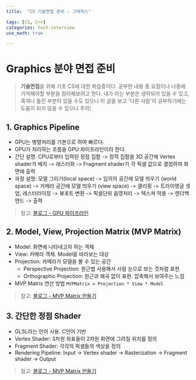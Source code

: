 ```yaml
---
title:	"CS 기술면접 준비 - 그래픽스"

tags: [CS, C++]
categories: tech-interview
use_math: true

---
```

# Graphics 분야 면접 준비

> **기술면접**을 위해 기초 CS에 대한 복습중이다.
공부한 내용 중 요점이나 나중에 기억해야할 부분을 정리해보려고 한다.
내가 아는 부분은 생략되어 있을 수 있고, 혹여나 틀린 부분이 있을 수도 있으니 이 글을 보고 '다른 사람'이 공부하기에는 도움이 되지 않을 수 있으니 주의!


## 1. Graphics Pipeline
- GPU는 병렬처리를 기본으로 하여 빠르다.
- GPU가 처리하는 흐름을 GPU 파이프라인이라 한다.
- 간단 설명: CPU로부터 입력된 정점 집합 -> 정적 집합을 3D 공간에 Vertex shader가 배치 -> 래스터화 -> Fragment shader가 각 픽셀 값으로 결정하여 화면에 출력
- 과정 설명: 모델 그리기(local space) -> 임의의 공간에 모델 띄우기 (world space) -> 카메라 공간에 모델 띄우기 (view space) -> 클리핑 -> 트라이앵글 셋업, 레스터라이징 -> 뷰포트 변환 -> 픽셀단위 음영처리 -> 텍스쳐 적용 -> 렌더백엔드 -> 출력

>참고: [블로그 - GPU 파이프라인](https://alleysark.tistory.com/264)

## 2. Model, View, Projection Matrix (MVP Matrix)
- Model: 화면에 나타내고자 하는 객체
- View: 카메라 객체. Model을 바라보는 대상
- Projection: 카메라가 모델을 볼 수 있는 공간
  - Perspective Projection: 원근법 사용해서 사람 눈으로 보는 것처럼 표현
  - Orthographic Projection: 원근과 왜곡 없이 표현. 압축해서 보여주는 느낌
- MVP Matrix 연산 방법
  ``MVPMatrix = Projection * View * Model``

>참고: [블로그 - MVP Matrix 만들기](https://www.charlezz.com/?p=960)


## 3. 간단한 정점 Shader
- GLSL라는 언어 사용. C언어 기반
- Vertex Shader: 3차원 좌표들이 2차원 화면에 그려질 위치를 정의
- Fragment Shader: 각각의 픽셀들의 색상을 정의
- Rendering Pipeline: Input -> Vertex shader -> Rasterization -> Fragment shader -> Output

>참고: [블로그 - MVP Matrix 만들기](https://hyeonu1258.github.io/2018/06/26/OpenGL%20Shader/)
